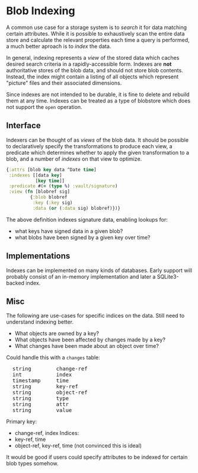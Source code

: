 # Blob Indexing

A common use case for a storage system is to _search_ it for data matching
certain attributes. While it is possible to exhaustively scan the entire data
store and calculate the relevant properties each time a query is performed, a
much better aproach is to _index_ the data.

In general, indexing represents a _view_ of the stored data which caches
desired search criteria in a rapidly-accessible form. Indexes are **not**
authoritative stores of the blob data, and should not store blob contents.
Instead, the index might contain a listing of all objects which represent
"picture" files and their associated dimensions.

Since indexes are not intended to be durable, it is fine to delete and rebuild
them at any time. Indexes can be treated as a type of blobstore which does not
support the `open` operation.

## Interface

Indexers can be thought of as _views_ of the blob data. It should be possible to
declaratively specify the transformations to produce each view, a predicate
which determines whether to apply the given transformation to a blob, and a
number of _indexes_ on that view to optimize.

```clojure
{:attrs [blob key data ^Date time]
 :indexes [[data key]
           [key time]]
 :predicate #(= (type %) :vault/signature)
 :view (fn [blobref sig]
         {:blob blobref
          :key (:key sig)
          :data (or (:data sig) blobref)})}
```

The above definition indexes signature data, enabling lookups for:
- what keys have signed data in a given blob?
- what blobs have been signed by a given key over time?

## Implementations

Indexes can be implemented on many kinds of databases. Early support will
probably consist of an in-memory implementation and later a SQLite3-backed
index.

## Misc

The following are use-cases for specific indices on the data. Still need to
understand indexing better.

* What objects are owned by a key?
* What objects have been affected by changes made by a key?
* What changes have been made about an object over time?

Could handle this with a `changes` table:
<pre>
  string        change-ref
  int           index
  timestamp     time
  string        key-ref
  string        object-ref
  string        type
  string        attr
  string        value
</pre>

Primary key:
- change-ref, index
Indices:
- key-ref, time
- object-ref, key-ref, time (not convinced this is ideal)

It would be good if users could specify attributes to be indexed for certain
blob types somehow.
